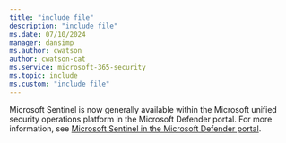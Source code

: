 ```yaml
---
title: "include file" 
description: "include file" 
ms.date: 07/10/2024
manager: dansimp
ms.author: cwatson
author: cwatson-cat
ms.service: microsoft-365-security
ms.topic: include
ms.custom: "include file"
---
```


Microsoft Sentinel is now generally available within the Microsoft unified security operations platform in the Microsoft Defender portal. For more information, see [Microsoft Sentinel in the Microsoft Defender portal](https://go.microsoft.com/fwlink/p/?linkid=2263690).
